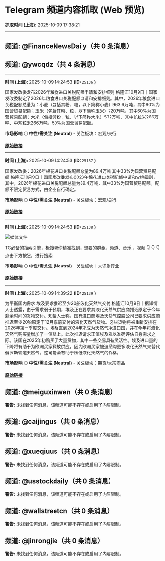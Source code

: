 # Telegram 频道内容抓取 (Web 预览)

**抓取时间 (上海):** 2025-10-09 17:38:21

---
## 频道: @FinanceNewsDaily（共 0 条消息）

## 频道: @ywcqdz（共 4 条消息）

---
**时间 (上海):** 2025-10-09 14:24:53 **(ID:** `25136` **)**

国家发改委发布2026年粮食进口关税配额申请和安排细则
格隆汇10月9日｜国家发改委制定了2026年粮食进口关税配额申请和安排细则。其中，2026年粮食进口关税配额总量为：小麦（包括其粉、粒，以下简称小麦）963.6万吨，其中90%为国营贸易配额；玉米（包括其粉、粒，以下简称玉米）720万吨，其中60%为国营贸易配额；大米（包括其粉、粒，以下简称大米）532万吨，其中长粒米266万吨、中短粒米266万吨，50%为国营贸易配额。

**市场影响** ⚪ **中性/需关注 (Neutral)** - 关注板块：宏观/央行

**[原始链接](https://t.me/ywcqdz/25136)**

---
**时间 (上海):** 2025-10-09 14:24:53 **(ID:** `25137` **)**

国家发改委：2026年棉花进口关税配额总量为89.4万吨 其中33%为国营贸易配额
格隆汇10月9日｜国家发改委发布2026年棉花进口关税配额申请和安排细则，其中，2026年棉花进口关税配额总量为89.4万吨，其中33%为国营贸易配额。配额不限定贸易方式，由企业自行确定。

**市场影响** ⚪ **中性/需关注 (Neutral)** - 关注板块：宏观/央行

**[原始链接](https://t.me/ywcqdz/25137)**

---
**时间 (上海):** 2025-10-09 14:24:53 **(ID:** `25138` **)**

![媒体文件](2025-10/09/media/ywcqdz_25138.jpg)

TG必备的搜索引擎，极搜帮你精准找到，想要的群组、频道、音乐 、视频
👇
👇
👇
点击下方按钮，进行搜索

**市场影响** ⚪ **中性/需关注 (Neutral)** - 关注板块：未识别行业

**[原始链接](https://t.me/ywcqdz/25138)**

---
**时间 (上海):** 2025-10-09 14:39:22 **(ID:** `25139` **)**

为平衡国内需求 埃及要求推迟至少20船液化天然气交付
格隆汇10月9日｜据知情人士透露，由于需求弱于预期，埃及正在要求其液化天然气供应商推迟原定于今年剩余时间的货物交付。知情人士称，国有进口商埃及天然气控股公司已要求供应商推迟至少20船原定于12月底前交付的液化天然气货物。这些货物将被重新安排在2026年第一季度交付。埃及直到2024年才成为天然气净进口国，并在今年将液化天然气购买量增加了一倍以上。此次推迟请求正值埃及难以准确评估自身需求之际。该国在2025年初购买了大量货物，其中一些交易具有灵活性。埃及进口量的下降将有助于为欧洲买家释放供应，因为欧洲买家被迫采购更多液化天然气来替代俄罗斯管道天然气。这可能会有助于压低液化天然气的价格。

**市场影响** ⚪ **中性/需关注 (Neutral)** - 关注板块：期货/大宗商品

**[原始链接](https://t.me/ywcqdz/25139)**
## 频道: @meiguxinwen（共 0 条消息）

**警告:** 未找到任何消息，该频道可能不存在或启用了内容限制。
## 频道: @caijingus（共 0 条消息）

**警告:** 未找到任何消息，该频道可能不存在或启用了内容限制。
## 频道: @xueqiuus（共 0 条消息）

**警告:** 未找到任何消息，该频道可能不存在或启用了内容限制。
## 频道: @usstockdaily（共 0 条消息）

**警告:** 未找到任何消息，该频道可能不存在或启用了内容限制。
## 频道: @wallstreetcn（共 0 条消息）

**警告:** 未找到任何消息，该频道可能不存在或启用了内容限制。
## 频道: @jinrongjie（共 0 条消息）

**警告:** 未找到任何消息，该频道可能不存在或启用了内容限制。
